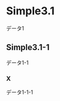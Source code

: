 <!-- test/data/simple3.md -->
# Simple3.1 <a id="SS_3"></a>
データ1

## Simple3.1-1 <a id="SS_3_1"></a>
データ1-1

### X <a id="SS_3_1_1"></a>
データ1-1-1

